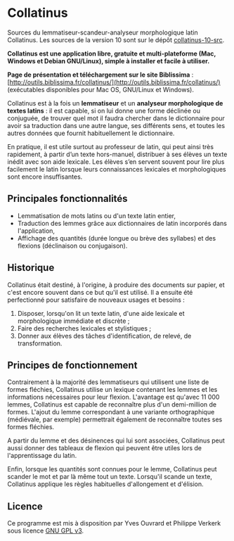 # Collatinus
Sources du lemmatiseur-scandeur-analyseur morphologique latin Collatinus.
Les sources de la version 10 sont sur le dépôt [collatinus-10-src](https://github.com/biblissima/collatinus-10-src).

**Collatinus est une application libre, gratuite et
multi-plateforme (Mac, Windows et Debian GNU/Linux),
simple à installer et facile à utiliser.**

**Page de présentation et téléchargement sur le site Biblissima** : [http://outils.biblissima.fr/collatinus/](http://outils.biblissima.fr/collatinus/) (exécutables disponibles pour Mac OS, GNU/Linux et Windows).

Collatinus est à la fois un **lemmatiseur** et un **analyseur
morphologique de textes latins** : il est capable, si on
lui donne une forme déclinée ou conjuguée, de trouver
quel mot il faudra chercher dans le dictionnaire pour
avoir sa traduction dans une autre langue, ses
différents sens, et toutes les autres données que
fournit habituellement le dictionnaire.

En pratique, il est utile surtout au professeur de
latin, qui peut ainsi très rapidement, à partir d’un
texte hors-manuel, distribuer à ses élèves un texte
inédit avec son aide lexicale. Les élèves s’en servent
souvent pour lire plus facilement le latin lorsque
leurs connaissances lexicales et morphologiques sont
encore insuffisantes.

## Principales fonctionnalités

* Lemmatisation de mots latins ou d'un texte latin entier,
* Traduction des lemmes grâce aux dictionnaires de
  latin incorporés dans l'application,
* Affichage des quantités (durée longue ou brève des
  syllabes) et des flexions (déclinaison ou conjugaison).

## Historique

Collatinus était destiné, à l'origine, à produire des
documents sur papier, et c'est encore souvent dans ce
but qu'il est utilisé. Il a ensuite été perfectionné
pour satisfaire de nouveaux usages et besoins :

1. Disposer, lorsqu'on lit un texte latin, d'une aide
   lexicale et morphologique immédiate et discrète ;
2. Faire des recherches lexicales et stylistiques ;
3. Donner aux élèves des tâches d'identification, de
   relevé, de transformation.

## Principes de fonctionnement

Contrairement à la majorité des lemmatiseurs qui
utilisent une liste de formes fléchies, Collatinus
utilise un lexique contenant les lemmes et les
informations nécessaires pour leur flexion. L'avantage
est qu'avec 11 000 lemmes, Collatinus est capable de
reconnaître plus d'un demi-million de formes. L'ajout
du lemme correspondant à une variante orthographique
(médiévale, par exemple) permettrait également de
reconnaître toutes ses formes fléchies.

A partir du lemme et des désinences qui lui sont
associées, Collatinus peut aussi donner des tableaux de
flexion qui peuvent être utiles lors de l'apprentissage
du latin.

Enfin, lorsque les quantités sont connues pour le
lemme, Collatinus peut scander le mot et par là même
tout un texte. Lorsqu'il scande un texte, Collatinus
applique les règles habituelles d'allongement et
d'élision.

## Licence

Ce programme est mis à disposition par Yves Ouvrard et Philippe Verkerk sous licence [GNU GPL v3](http://www.gnu.org/licenses/gpl.html).
